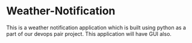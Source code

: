 # Weather-Notification
This is a weather notification application which is built using python as a part of our devops pair project.
This application will have GUI also.
